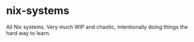 # nix-systems

All Nix systems.  Very much WIP and chaotic, intentionally doing things the hard way to learn.
